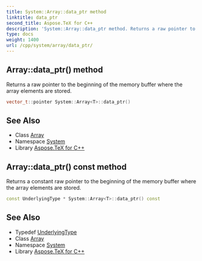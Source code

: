 ```yaml
---
title: System::Array::data_ptr method
linktitle: data_ptr
second_title: Aspose.TeX for C++
description: 'System::Array::data_ptr method. Returns a raw pointer to the beginning of the memory buffer where the array elements are stored in C++.'
type: docs
weight: 1400
url: /cpp/system/array/data_ptr/
---
```

## Array::data_ptr() method


Returns a raw pointer to the beginning of the memory buffer where the array elements are stored.

```cpp
vector_t::pointer System::Array<T>::data_ptr()
```

## See Also

* Class [Array](../)
* Namespace [System](../../)
* Library [Aspose.TeX for C++](../../../)
## Array::data_ptr() const method


Returns a constant raw pointer to the beginning of the memory buffer where the array elements are stored.

```cpp
const UnderlyingType * System::Array<T>::data_ptr() const
```

## See Also

* Typedef [UnderlyingType](../underlyingtype/)
* Class [Array](../)
* Namespace [System](../../)
* Library [Aspose.TeX for C++](../../../)
